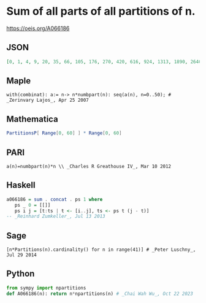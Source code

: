 # Sum of all parts of all partitions of n\.
https://oeis.org/A066186
## JSON
```JSON
[0, 1, 4, 9, 20, 35, 66, 105, 176, 270, 420, 616, 924, 1313, 1890, 2640, 3696, 5049, 6930, 9310, 12540, 16632, 22044, 28865, 37800, 48950, 63336, 81270, 104104, 132385, 168120, 212102, 267168, 334719, 418540, 520905, 647172, 800569, 988570, 1216215, 1493520]
```
## Maple
```Maple
with(combinat): a:= n-> n*numbpart(n): seq(a(n), n=0..50); # _Zerinvary Lajos_, Apr 25 2007
```
## Mathematica
```Mathematica
PartitionsP[ Range[0, 60] ] * Range[0, 60]
```
## PARI
```PARI
a(n)=numbpart(n)*n \\ _Charles R Greathouse IV_, Mar 10 2012
```
## Haskell
```Haskell
a066186 = sum . concat . ps 1 where
   ps _ 0 = [[]]
   ps i j = [t:ts | t <- [i..j], ts <- ps t (j - t)]
-- _Reinhard Zumkeller_, Jul 13 2013
```
## Sage
```Sage
[n*Partitions(n).cardinality() for n in range(41)] # _Peter Luschny_, Jul 29 2014
```
## Python
```Python
from sympy import npartitions
def A066186(n): return n*npartitions(n) # _Chai Wah Wu_, Oct 22 2023
```
